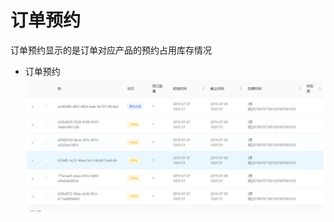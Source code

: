 # 订单预约
订单预约显示的是订单对应产品的预约占用库存情况
 * 订单预约
 ![订单预约](https://raw.githubusercontent.com/atlanteem/user_manual_admin/master/atlantis/files/订单预约.png)
